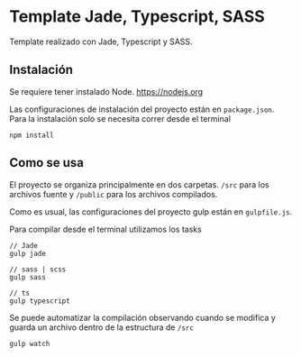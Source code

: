 # Template Jade, Typescript, SASS
Template realizado con Jade, Typescript y SASS.

## Instalación
Se requiere tener instalado Node. https://nodejs.org

Las configuraciones de instalación del proyecto están en `package.json`. Para la instalación solo se necesita correr desde el terminal

```
npm install
```


## Como se usa
El proyecto se organiza principalmente en dos carpetas. `/src` para los archivos fuente y `/public` para los archivos compilados.

Como es usual, las configuraciones del proyecto gulp están en `gulpfile.js`.

Para compilar desde el terminal utilizamos los tasks

```
// Jade
gulp jade

// sass | scss
gulp sass

// ts
gulp typescript
```
Se puede automatizar la compilación observando cuando se modifica y guarda un archivo dentro de la estructura de `/src`

```
gulp watch
```
